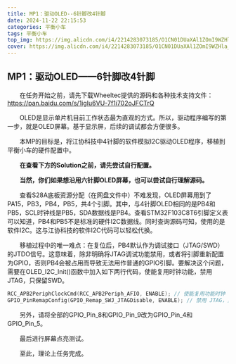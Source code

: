 ```yaml
---
title: MP1：驱动OLED--6针脚改4针脚
date: 2024-11-22 22:15:53
categories: 平衡小车
tags: 平衡小车
top_img: https://img.alicdn.com/i4/2214283073185/O1CN01DUaXAl1ZOmI9WZHla_!!2214283073185.jpg
cover: https://img.alicdn.com/i4/2214283073185/O1CN01DUaXAl1ZOmI9WZHla_!!2214283073185.jpg
---
```


## MP1：驱动OLED——6针脚改4针脚

　　在任务开始之前，请先下载Wheeltec提供的源码和各种技术支持文件：https://pan.baidu.com/s/1igIu6VU-7f1i702oJFCTrQ

　　OLED是显示单片机目前工作状态最为直观的方式。所以，驱动程序编写的第一步，就是OLED屏幕。基于显示屏，后续的调试都会方便很多。

　　本MP的目标是，将江协科技中4针脚的软件模拟I2C驱动OLED程序，移植到平衡小车的硬件配置中。

　　**在查看下方的Solution之前，请先尝试自行配置。**

　　**当然，你们如果想沿用六针脚OLED屏幕，也可以尝试自行理解源码。**







　　查看S28A底板资源分配（在网盘文件中）不难发现，OLED屏幕用到了PA15，PB3，PB4，PB5，共4个引脚。其中，与4针脚OLED相同的是PB4和PB5，SCL时钟线是PB5，SDA数据线是PB4。查看STM32F103C8T6引脚定义表可以知道，PB4和PB5不是标准的硬件I2C数据线。同时查询源码可知，使用的是软件I2C。这与江协科技的软件I2C代码可以轻松代换。

　　移植过程中的唯一难点：在复位后，PB4默认作为调试接口（JTAG/SWD）的JTDO信号。这意味着，除非明确将JTAG调试功能禁用，或者将引脚重新配置为GPIO，否则PB4会被占用而导致无法用作普通的GPIO引脚。要解决这个问题，需要在OLED_I2C_Init()函数中加入如下两行代码，使能复用时钟功能，禁用JTAG，只保留SWD。

```c
RCC_APB2PeriphClockCmd(RCC_APB2Periph_AFIO, ENABLE); // 使能复用功能时钟
GPIO_PinRemapConfig(GPIO_Remap_SWJ_JTAGDisable, ENABLE); // 禁用 JTAG，只保留 SWD
```

　　另外，请将全部的GPIO_Pin_8和GPIO_Pin_9改为GPIO_Pin_4和GPIO_Pin_5。

　　最后进行屏幕点亮测试。

　　至此，理论上任务完成。
